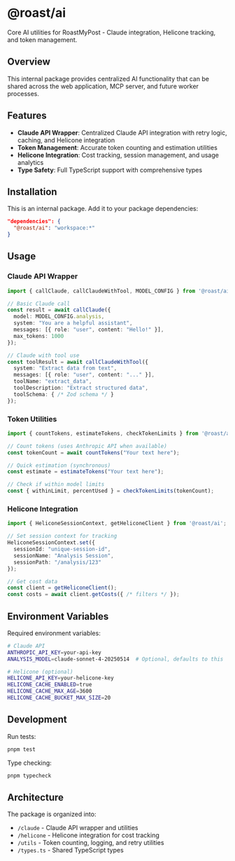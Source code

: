 # @roast/ai

Core AI utilities for RoastMyPost - Claude integration, Helicone tracking, and token management.

## Overview

This internal package provides centralized AI functionality that can be shared across the web application, MCP server, and future worker processes.

## Features

- **Claude API Wrapper**: Centralized Claude API integration with retry logic, caching, and Helicone integration
- **Token Management**: Accurate token counting and estimation utilities
- **Helicone Integration**: Cost tracking, session management, and usage analytics
- **Type Safety**: Full TypeScript support with comprehensive types

## Installation

This is an internal package. Add it to your package dependencies:

```json
"dependencies": {
  "@roast/ai": "workspace:*"
}
```

## Usage

### Claude API Wrapper

```typescript
import { callClaude, callClaudeWithTool, MODEL_CONFIG } from '@roast/ai';

// Basic Claude call
const result = await callClaude({
  model: MODEL_CONFIG.analysis,
  system: "You are a helpful assistant",
  messages: [{ role: "user", content: "Hello!" }],
  max_tokens: 1000
});

// Claude with tool use
const toolResult = await callClaudeWithTool({
  system: "Extract data from text",
  messages: [{ role: "user", content: "..." }],
  toolName: "extract_data",
  toolDescription: "Extract structured data",
  toolSchema: { /* Zod schema */ }
});
```

### Token Utilities

```typescript
import { countTokens, estimateTokens, checkTokenLimits } from '@roast/ai';

// Count tokens (uses Anthropic API when available)
const tokenCount = await countTokens("Your text here");

// Quick estimation (synchronous)
const estimate = estimateTokens("Your text here");

// Check if within model limits
const { withinLimit, percentUsed } = checkTokenLimits(tokenCount);
```

### Helicone Integration

```typescript
import { HeliconeSessionContext, getHeliconeClient } from '@roast/ai';

// Set session context for tracking
HeliconeSessionContext.set({
  sessionId: "unique-session-id",
  sessionName: "Analysis Session",
  sessionPath: "/analysis/123"
});

// Get cost data
const client = getHeliconeClient();
const costs = await client.getCosts({ /* filters */ });
```

## Environment Variables

Required environment variables:

```bash
# Claude API
ANTHROPIC_API_KEY=your-api-key
ANALYSIS_MODEL=claude-sonnet-4-20250514  # Optional, defaults to this

# Helicone (optional)
HELICONE_API_KEY=your-helicone-key
HELICONE_CACHE_ENABLED=true
HELICONE_CACHE_MAX_AGE=3600
HELICONE_CACHE_BUCKET_MAX_SIZE=20
```

## Development

Run tests:
```bash
pnpm test
```

Type checking:
```bash
pnpm typecheck
```

## Architecture

The package is organized into:

- `/claude` - Claude API wrapper and utilities
- `/helicone` - Helicone integration for cost tracking
- `/utils` - Token counting, logging, and retry utilities
- `/types.ts` - Shared TypeScript types